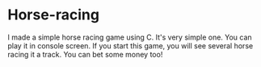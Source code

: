 # Horse-racing

<first C language project>

I made a simple horse racing game using C. 
It's very simple one. 
You can play it in console screen. 
If you start this game, you will see several horse racing it a track. 
You can bet some money too!

